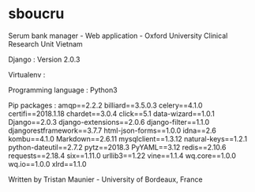 # sboucru
Serum bank manager - Web application - Oxford University Clinical Research Unit Vietnam

Django : Version 2.0.3

Virtualenv :

  Programming language : Python3

  Pip packages :
                  amqp==2.2.2
                  billiard==3.5.0.3
                  celery==4.1.0
                  certifi==2018.1.18
                  chardet==3.0.4
                  click==5.1
                  data-wizard==1.0.1
                  Django==2.0.3
                  django-extensions==2.0.6
                  django-filter==1.1.0
                  djangorestframework==3.7.7
                  html-json-forms==1.0.0
                  idna==2.6
                  kombu==4.1.0
                  Markdown==2.6.11
                  mysqlclient==1.3.12
                  natural-keys==1.2.1
                  python-dateutil==2.7.2
                  pytz==2018.3
                  PyYAML==3.12
                  redis==2.10.6
                  requests==2.18.4
                  six==1.11.0
                  urllib3==1.22
                  vine==1.1.4
                  wq.core==1.0.0
                  wq.io==1.0.0
                  xlrd==1.1.0

Written by Tristan Maunier - University of Bordeaux, France

